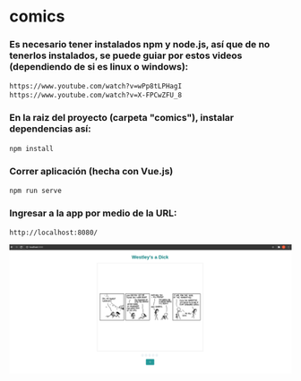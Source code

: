 # comics

### Es necesario tener instalados npm y node.js, así que de no tenerlos instalados, se puede guiar por estos videos (dependiendo de si es linux o windows):
```
https://www.youtube.com/watch?v=wPp8tLPHagI
https://www.youtube.com/watch?v=X-FPCwZFU_8
```

### En la raiz del proyecto (carpeta "comics"), instalar dependencias así:
```
npm install
```

### Correr aplicación (hecha con Vue.js)
```
npm run serve
```

### Ingresar a la app por medio de la URL:

```
http://localhost:8080/
```

![Image 1](image1.png)

